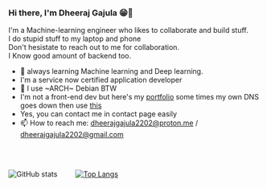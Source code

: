 ### Hi there, I'm Dheeraj Gajula 😁👋

I'm a Machine-learning engineer who likes to collaborate and build stuff. <br>
I do stupid stuff to my laptop and phone <br>
Don't hesistate to reach out to me for collaboration. <br>
I Know good amount of backend too. <br>


- 🤖 always learning Machine learning and Deep learning.
- I'm a service now certified application developer 
- 🐧 I use ~ARCH~ Debian BTW
- I'm not a front-end dev but here's my [portfolio](https://gajula.email/) some times my own DNS goes down then use [this](https://dheerajgajula.pythonanywhere.com/)
- Yes, you can contact me in contact page easily
- 📫 How to reach me: dheerajgajula2202@proton.me / dheerajgajula2202@gmail.com

<br>
<br>


![GitHub stats](https://github-readme-stats.vercel.app/api/?username=dheerajgajula02&show_icons=true&theme=merko) &emsp;&emsp; [![Top Langs](https://github-readme-stats.vercel.app/api/top-langs/?username=dheerajgajula02&layout=compact&theme=merko)](https://github.com/anuraghazra/github-readme-stats) 

